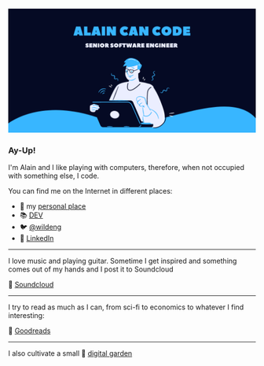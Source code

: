 [![Alain Can Code](https://github.com/wildeng/wildeng/blob/main/Alain_Can_Code_General.png?raw=true)](https://alainmauri.eu)

<!--
**wildeng/wildeng** is a ✨ _special_ ✨ repository because its `README.md` (this file) appears on your GitHub profile.

Here are some ideas to get you started:

- 🔭 I’m currently working on ...
- 🌱 I’m currently learning ...
- 👯 I’m looking to collaborate on ...
- 🤔 I’m looking for help with ...
- 💬 Ask me about ...
- 📫 How to reach me: ...
- 😄 Pronouns: ...
- ⚡ Fun fact: ...
-->
### Ay-Up!

I'm Alain and I like playing with computers, therefore, when not occupied with something else, I code.

You can find me on the Internet in different places:

* :rocket: my [personal place](https://alainmauri.eu) 
* :books: [DEV](https://dev.to/wildeng)
* :bird: [@wildeng](https://twitter.com/wildeng)
* :construction_worker: [LinkedIn](https://www.linkedin.com/in/alainmauri/)

---

I love music and playing guitar. Sometime I get inspired and something comes out of my hands and I post it to Soundcloud

🎸 [Soundcloud](https://soundcloud.com/user-642439546)

---

I try to read as much as I can, from sci-fi to economics to whatever I find interesting:

📖 [Goodreads](https://www.goodreads.com/user/show/18166031-alain-mauri)

---
I also cultivate a small 🏡 [digital garden](https://alainmauri.eu/digital_garden)
